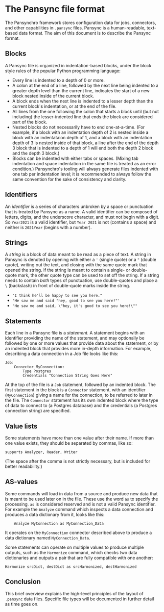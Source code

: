 # The Pansync file format

The Pansynchro framework stores configuration data for jobs, connectors, and other capabilities in `.pansync` files.  Pansync is a human-readable, text-based data format.  The aim of this document is to describe the Pansync format.

## Blocks

A Pansync file is organized in indentation-based blocks, under the block style rules of the popular Python programming language:
* Every line is indented to a depth of 0 or more.
* A colon at the end of a line, followed by the next line being indented to a greater depth level than the current line, indicates the start of a new block nested inside of the current block.
* A block ends when the next line is indented to a lesser depth than the current block's indentation, or at the end of the file.
* All lines from the one following the colon that starts a block until (but not including) the lesser-indented line that ends the block are considered part of the block.
* Nested blocks do not necessarily have to end one-at-a-time. (For example, if a block with an indentation depth of 2 is nested inside a block with an indentataion depth of 1, and a block with an indentation depth of 3 is nested inside of that block, a line after the end of the depth 3 block that is indented to a depth of 1 will end both the depth 2 block and the depth 3 block.)
* Blocks can be indented with either tabs or spaces.  (Mixing tab indentation and space indentation in the same file is treated as an error condition.)  Pansynchro's tooling will always generate files indented with one tab per indentation level; it is recommended to always follow the same convention for the sake of consistency and clarity.

## Identifiers

An *identifier* is a series of characters unbroken by a space or punctuation that is treated by Pansync as a name.  A valid identifier can be composed of letters, digits, and the underscore character, and must not begin with a digit.  So `Year2021` is a valid identifier, but `Year 2021` is not (contains a space) and neither is `2021Year` (begins with a number).

## Strings

A *string* is a block of data meant to be read as a piece of text.  A string in Pansync is denoted by opening with either a `'` (single quote) or a `"` (double quote), writing out the text, and closing with the same quote mark that opened the string.  If the string is meant to contain a single- or double- quote mark, the other quote type can be used to set off the string.  If a string needs to contain *both* types of punctuation, use double-quotes and place a `\` (backslash) in front of double-quote marks inside the string.
* `"I think he'll be happy to see you here."`
* `'He saw me and said "hey, good to see you here!"'`
* `"He saw me and said, \"hey, it's good to see you here!\""`

## Statements

Each line in a Pansync file is a *statement.*  A statement begins with an identifier providing the name of the statement, and may optionally be followed by one or more values that provide data about the statement, or by an indented block that provides more in-depth information.  For example, describing a data connection in a Job file looks like this:

```
Job:
	Connector MyConnection:
		Type Postgres
		Credentials "Connection String Goes Here"
```

At the top of the file is a `Job` statement, followed by an indented block.  The first statement in the block is a `Connector` statement, with an identifier (`MyConnection`) giving a name for the connection, to be referred to later in the file.  The `Connector` statement has its own indented block where the type of data to connect to (a Postgres database) and the credentials (a Postgres connection string) are specified.

## Value lists

Some statements have more than one value after their name. If more than one value exists, they should be separated by commas, like so:
```
supports Analyzer, Reader, Writer
```
(The space after the comma is not strictly necessary, but is included for better readability.)

## AS-values

Some commands will load in data from a source and produce new data that is meant to be used later on in the file.  These use the word `as` to specify the processing.  `as` is considered reserved and is not a valid Pansync identifier.  For example the `Analyze` command which inspects a data connection and produces a data dictionary from it, looks like this:
```
	Analyze MyConnection as MyConnection_Data
```
It operates on the `MyConnection` connector described above to produce a data dictionary named `MyConnection_Data`.

Some statements can operate on multiple values to produce multiple outputs, such as the `Harmonize` command, which checks two data dictionaries and outputs a pair that are fully compatible with one another:
```
Harmonize srcDict, destDict as srcHarmonized, destHarmonized
```

## Conclusion

This brief overview explains the high-level principles of the layout of `.pansync` data files.  Specific file types will be documented in further detail as time goes on.
